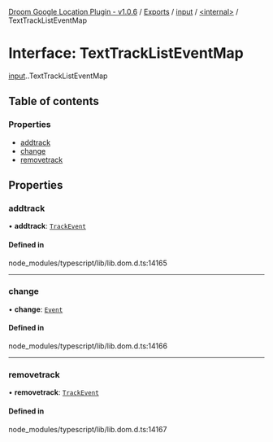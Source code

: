 [Droom Google Location Plugin - v1.0.6](../README.md) / [Exports](../modules.md) / [input](../modules/input.md) / [<internal\>](../modules/input._internal_.md) / TextTrackListEventMap

# Interface: TextTrackListEventMap

[input](../modules/input.md).[<internal>](../modules/input._internal_.md).TextTrackListEventMap

## Table of contents

### Properties

- [addtrack](input._internal_.TextTrackListEventMap.md#addtrack)
- [change](input._internal_.TextTrackListEventMap.md#change)
- [removetrack](input._internal_.TextTrackListEventMap.md#removetrack)

## Properties

### addtrack

• **addtrack**: [`TrackEvent`](../modules/input._internal_.md#trackevent)

#### Defined in

node_modules/typescript/lib/lib.dom.d.ts:14165

___

### change

• **change**: [`Event`](../modules/input._internal_.md#event)

#### Defined in

node_modules/typescript/lib/lib.dom.d.ts:14166

___

### removetrack

• **removetrack**: [`TrackEvent`](../modules/input._internal_.md#trackevent)

#### Defined in

node_modules/typescript/lib/lib.dom.d.ts:14167
